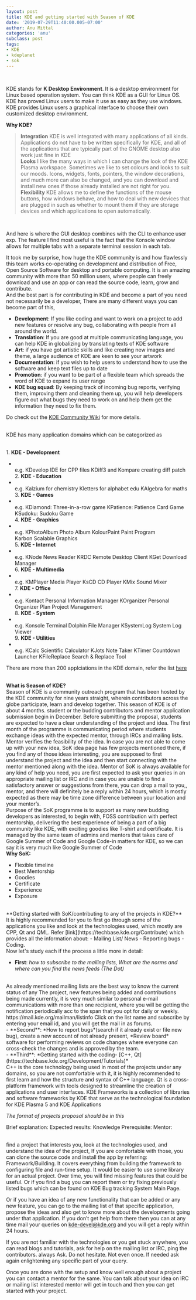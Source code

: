 ```yaml
---
layout: post
title: KDE and getting started with Season of KDE
date: '2019-07-29T11:40:00.005-07:00'
author: Anu Mittal
categories: 'anu'
subclass: post
tags:
- KDE
- kdeplanet
- sok
---
```


<br/>


KDE stands for **K Desktop Environment**. It is a desktop environment for Linux based operation system. You can think KDE as a GUI for Linux OS. KDE has proved Linux users to make it use as easy as they use windows. KDE provides Linux users a graphical interface to choose their own customized desktop environment. 

**Why KDE?**
<br>
> **Integration** KDE is well integrated with many applications of all kinds. Applications do not have to be written specifically for KDE, and all of the applications that are typically part of the GNOME desktop also work just fine in KDE <br>
> **Looks** I like the many ways in which I can change the look of the KDE Plasma workspace. Sometimes we like to set colours and looks to suit our moods. Icons, widgets, fonts, pointers, the window decorations, and much more can also be changed, and you can download and install new ones if those already installed are not right for you. <br>
> **Flexibility** KDE allows me to define the functions of the mouse buttons, how windows behave, and how to deal with new devices that are plugged in such as whether to mount them if they are storage devices and which applications to open automatically.
<br>

And here is where the GUI desktop combines with the CLI to enhance user exp. The feature I find most useful is the fact that the Konsole window allows for multiple tabs with a separate terminal session in each tab.

It took me by surprise, how huge the KDE community is and how flawlessly this team works co-operating on development and distribution of Free, Open Source Software for desktop and portable computing. It is an amazing community with more than 50 million users, where people can freely download and use an app or
can read the source code, learn, grow and contribute.
<br>
And the best part is for contributing in KDE and become a part of you need not necessarily be a developer, There are many different ways you can become part of this,

* **Development**: If you like coding and want to work on a project to add new features or resolve any bug,  collaborating with people from all around the world.
* **Translation**: If you are good at multiple communicating language, you can help KDE in globalizing by translating texts of KDE software
* **Art**: if you have got artistic skills and like creating new images and theme, a large audience of KDE are keen to see your artwork
* **Documentation**: if you wish to help users to understand how to use the software and keep text files up to date
* **Promotion**: if you want to be part of a flexible team which spreads the word of KDE to expand its user range
* **KDE bug squad**: By keeping track of incoming bug reports, verifying them, improving them and cleaning them up, you will help developers figure out what bugs they need to work on and help them get the information they need to fix them.

Do check out the [KDE Community Wiki](https://community.kde.org/Get_Involved) for more details.
<br><br>

KDE has many application domains which can be categorized as

<br>1. **KDE - Development**
- <br>e.g. KDevelop IDE for CPP files KDiff3 and Kompare creating diff patch
<br>2. **KDE - Education**
- <br>e.g. Kalzium for chemistry     Kletters for alphabet edu   KAlgebra for maths
<br>3. **KDE - Games**
- <br>e.g. KDiamond: Three-in-a-row game    KPatience: Patience Card Game            KSudoku: Sudoku Game
<br>4. **KDE - Graphics**
- <br>e.g. KPhotoAlbum    Photo Album    KolourPaint Paint Program    
Karbon Scalable Graphics
<br>5. **KDE - Internet**
- <br>e.g. KNode News Reader    KRDC Remote Desktop Client    KGet Download Manager
<br>6. **KDE - Multimedia**
- <br>e.g. KMPlayer Media Player    KsCD CD Player    KMix Sound Mixer
<br>7. **KDE - Office**
- <br>e.g. Kontact Personal Information Manager        KOrganizer Personal Organizer
Plan Project Management
<br>8. **KDE - System**
- <br>e.g. Konsole Terminal     Dolphin File Manager    KSystemLog  System Log Viewer
<br>9. **KDE - Utilities**
- <br>e.g. KCalc Scientific Calculator     KJots Note Taker     KTimer Countdown Launcher
KFileReplace Search & Replace Tool

There are more than 200 applciations in the KDE domain, refer the list [here](https://www.kde.org/applications/)
<br><br>

**What is Season of KDE?**
<br>
Season of KDE is a community outreach program that has been hosted by the KDE community for nine years straight, wherein contributors across the globe participate, learn and develop together. This season of KDE is of about 4 months. student or the budding contributors and mentor application submission begin in December. Before submitting the proposal, students are expected to have a clear understanding of the project and idea. The first month of the programme is communicating period where students exchange ideas with the expected mentor, through IRCs and mailing lists. Mentor verifies the feasibility of the idea. In case you are not able to come up with your new idea, SoK idea page has few projects mentioned there, if you find any of those ideas interesting, you are supposed to first understand the project and the idea and then start connecting with the mentor mentioned along with the idea.
Mentor of SoK is always available for any kind of help you need, you are first expected to ask your queries in an appropriate mailing list or IRC and in case you are unable to find a satisfactory answer or suggestions from there, you can drop a mail to you,, mentor, and there will definitely be a reply within 24 hours, which is mostly expected as there may be time zone difference between your location and your mentor’s.
 <br>
Purpose of the SoK programme is to support as many new budding developers as interested, to begin with, FOSS contribution with perfect mentorship, delivering the best experience of being a part of a big community like KDE, with exciting goodies like T-shirt and certificate.
It is managed by the same team of admins and mentors that takes care of Google Summer of Code and Google Code-in matters for KDE, so we can say it is very much like Google Summer of Code
<br>
**Why SoK:**
<br>
- Flexible timeline
- Best Mentorship
- Goodies
- Certificate
- Experience
- Exposure
<br>
**Getting started with SoK/contributing to any of the projects in KDE?**
<br>
It is highly recommended for you to first go through some of the applications you like and look at the technologies used, which mostly are CPP, Qt and QML. Refer [link](https://techbase.kde.org/Contribute) which provides all the information about:
- Mailing List/ News
- Reporting bugs
- Coding.
<br>
Now let's study each if the process a little more in detail:
 
- **First**: *how to subscribe to the mailing lists, What are the norms and where can you find the news feeds (The Dot)*
<br>
As already mentioned mailing lists are the best way to know the current status of any
The project, new features being added and contributions being made currently, it is very much similar to personal e-mail communications with more than one recipient, where you will be getting the notification periodically acc to the span that you opt for daily or weekly.
https://mail.kde.org/mailman/listinfo
Click on the list name and subscribe by entering your email id, and you will get the mail in as forums.
 <br>
- **Second**: *How to report bugs*(search if it already exist or file new bug), create a new account of not already present, *Review board* software for performing reviews on code changes where everyone can cross-check the changes and is approved by the team.
 <br>
- **Third**: *Getting started with the coding- [C++, Qt](https://techbase.kde.org/Development/Tutorials)*
 <br>
C++ is the core technology being used in most of the projects under any domains, so you are not comfortable with it, it is highly recommended to first learn and how the structure and syntax of C++ language.
Qt is a cross-platform framework with tools designed to streamline the creation of applications and user interfaces. KDE Frameworks is a collection of libraries and software frameworks by KDE that serve as the technological foundation for KDE Plasma 5 and KDE Applications


*The format of projects proposal should be in this*
<br>

Brief explanation: 
Expected results: 
Knowledge Prerequisite: 
Mentor: 
<br>

<br>
find a project that interests you, look at the technologies used, and understand the idea of the project, If you are comfortable with those, you can clone the source code and install the app by referring: Framework/Building. It covers everything from building the framework to configuring file and run-time setup.
It would be easier to use some library for an actual project. Over time, you will find missing features that could be useful. Or if you find a bug you can report them or try fixing previously listed bugs which can be found on KDE Bug tracking System Main Page. 


Or if you have an idea of any new functionality that can be added or any new feature, you can go to the mailing list of that specific application, propose the ideas and also get to know more about the developments going under that application.
If you don’t get help from there then you can at any time mail your queries on kde-devel@kde.org and you will get a reply within 24 hours.
 
If you are not familiar with the technologies or you get stuck anywhere, you can read blogs and tutorials, ask for help on the mailing list or IRC, ping the contributors. always Ask. Do not hesitate. Not even once. If needed ask again enlightening any specific part of your query.
 
Once you are done with the setup and know well enough about a project you can contact a mentor for the same. You can talk about your idea on IRC or mailing list interested mentor will get in touch and then you can get started with your project.